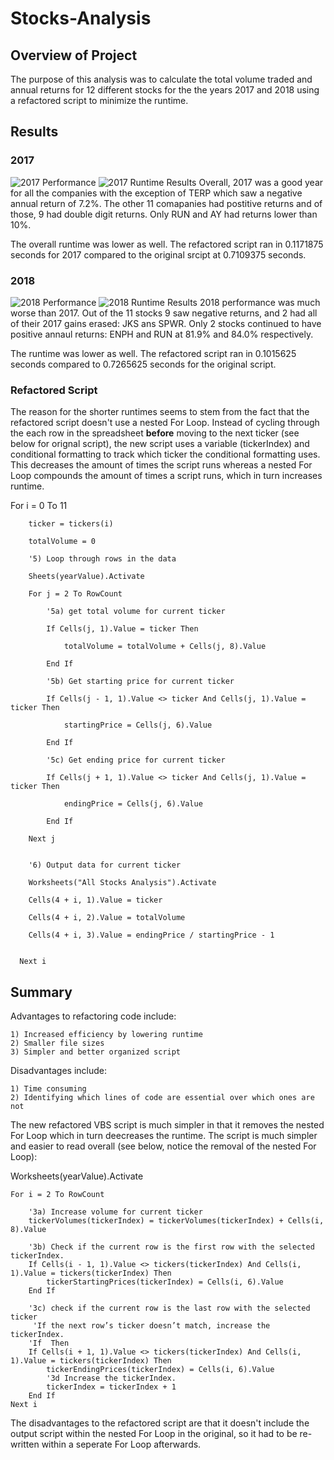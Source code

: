 # Stocks-Analysis
## Overview of Project
The purpose of this analysis was to calculate the total volume traded and annual returns for 12 different stocks for the the years 2017 and 2018 using a refactored script to minimize the runtime.  
## Results
### 2017
![2017 Performance](path/to/image_name.png) ![2017 Runtime Results](path/to/image_name.png)
Overall, 2017 was a good year for all the companies with the exception of TERP which saw a negative annual return of 7.2%. The other 11 comapanies had postitive returns and of those, 9 had double digit returns. Only RUN and AY had returns lower than 10%.

The overall runtime was lower as well. The refactored script ran in 0.1171875 seconds for 2017 compared to the original srcipt at 0.7109375 seconds. 

### 2018
![2018 Performance](path/to/image_name.png) ![2018 Runtime Results](path/to/image_name.png)
2018 performance was much worse than 2017. Out of the 11 stocks 9 saw negative returns, and 2 had all of their 2017 gains erased: JKS ans SPWR. Only 2 stocks continued to have positive annaul returns: ENPH and RUN at 81.9% and 84.0% respectively.

The runtime was lower as well. The refactored script ran in 0.1015625 seconds compared to 0.7265625 seconds for the original script. 

### Refactored Script 
The reason for the shorter runtimes seems to stem from the fact that the refactored script doesn't use a nested For Loop. Instead of cycling through the each row in the spreadsheet **before** moving to the next ticker (see below for orignal script), the new script uses a variable (tickerIndex) and conditional formatting to track which ticker the conditional formatting uses. This decreases the amount of times the script runs whereas a nested For Loop compounds the amount of times a script runs, which in turn increases runtime. 

For i = 0 To 11
    
        ticker = tickers(i)
        
        totalVolume = 0
        
        '5) Loop through rows in the data
        
        Sheets(yearValue).Activate
        
        For j = 2 To RowCount
        
            '5a) get total volume for current ticker
            
            If Cells(j, 1).Value = ticker Then
            
                totalVolume = totalVolume + Cells(j, 8).Value
                
            End If
            
            '5b) Get starting price for current ticker
            
            If Cells(j - 1, 1).Value <> ticker And Cells(j, 1).Value = ticker Then
            
                startingPrice = Cells(j, 6).Value
                
            End If
            
            '5c) Get ending price for current ticker
            
            If Cells(j + 1, 1).Value <> ticker And Cells(j, 1).Value = ticker Then
            
                endingPrice = Cells(j, 6).Value
                
            End If
            
        Next j
        
        
        '6) Output data for current ticker
        
        Worksheets("All Stocks Analysis").Activate
        
        Cells(4 + i, 1).Value = ticker
        
        Cells(4 + i, 2).Value = totalVolume
        
        Cells(4 + i, 3).Value = endingPrice / startingPrice - 1
        
        
      Next i
## Summary
Advantages to refactoring code include: 

    1) Increased efficiency by lowering runtime
    2) Smaller file sizes
    3) Simpler and better organized script

Disadvantages include: 

    1) Time consuming 
    2) Identifying which lines of code are essential over which ones are not 

The new refactored VBS script is much simpler in that it removes the nested For Loop which in turn deecreases the runtime. The script is much simpler and easier to read overall (see below, notice the removal of the nested For Loop): 

Worksheets(yearValue).Activate
    
    For i = 2 To RowCount
    
        '3a) Increase volume for current ticker
        tickerVolumes(tickerIndex) = tickerVolumes(tickerIndex) + Cells(i, 8).Value
        
        '3b) Check if the current row is the first row with the selected tickerIndex.
        If Cells(i - 1, 1).Value <> tickers(tickerIndex) And Cells(i, 1).Value = tickers(tickerIndex) Then
            tickerStartingPrices(tickerIndex) = Cells(i, 6).Value
        End If
        
        '3c) check if the current row is the last row with the selected ticker
         'If the next row’s ticker doesn’t match, increase the tickerIndex.
        'If  Then
        If Cells(i + 1, 1).Value <> tickers(tickerIndex) And Cells(i, 1).Value = tickers(tickerIndex) Then
            tickerEndingPrices(tickerIndex) = Cells(i, 6).Value
            '3d Increase the tickerIndex.
            tickerIndex = tickerIndex + 1
        End If
    Next i  

The disadvantages to the refactored script are that it doesn't include the output script within the nested For Loop in the original, so it had to be re-written within a seperate For Loop afterwards. 



